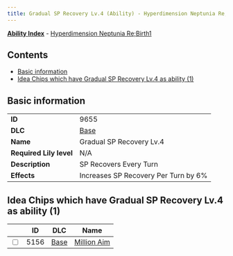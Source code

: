 ```yaml
---
title: Gradual SP Recovery Lv.4 (Ability) - Hyperdimension Neptunia Re;Birth1
---
```


[**Ability Index**](/neptunia/rb1/ability/index.html) - [Hyperdimension Neptunia Re;Birth1](/neptunia/rb1)

## Contents

- [Basic information](#basic-information)
- [Idea Chips which have Gradual SP Recovery Lv.4 as ability (1)](#idea-chips-which-have-gradual-sp-recovery-lv4-as-ability-1)

## Basic information

|   |   |
| -- | -- |
| **ID** | 9655 |
| **DLC** | [Base](/neptunia/rb1/dlc/1-base.html) |
| **Name** | Gradual SP Recovery Lv.4 |
| **Required Lily level** | N/A |
| **Description** | SP Recovers Every Turn |
| **Effects** | Increases SP Recovery Per Turn by 6% |


## Idea Chips which have Gradual SP Recovery Lv.4 as ability (1)

|    | ID | DLC | Name |
| -- | -- | --- | ---- |
| <input type="checkbox" id="rb1-item-1-5156" class="trackbox" /> | 5156 | [Base](/neptunia/rb1/dlc/1-base.html) | [Million Aim](/neptunia/rb1/item/1-5156-million-aim.html) |
